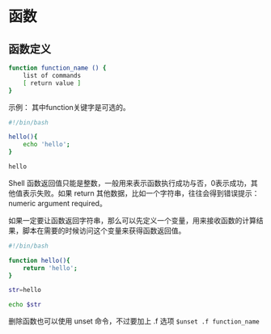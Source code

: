 # 函数

## 函数定义
```bash
function function_name () {
    list of commands
    [ return value ]
}
```
示例： 其中function关键字是可选的。
```bash
#!/bin/bash

hello(){
	echo 'hello';
}

hello
```
Shell 函数返回值只能是整数，一般用来表示函数执行成功与否，0表示成功，其他值表示失败。如果 return 其他数据，比如一个字符串，往往会得到错误提示：numeric argument required。

如果一定要让函数返回字符串，那么可以先定义一个变量，用来接收函数的计算结果，脚本在需要的时候访问这个变量来获得函数返回值。
```bash
#!/bin/bash

function hello(){
	return 'hello';
}

str=hello

echo $str
```

删除函数也可以使用 unset 命令，不过要加上 .f 选项 `$unset .f function_name`




